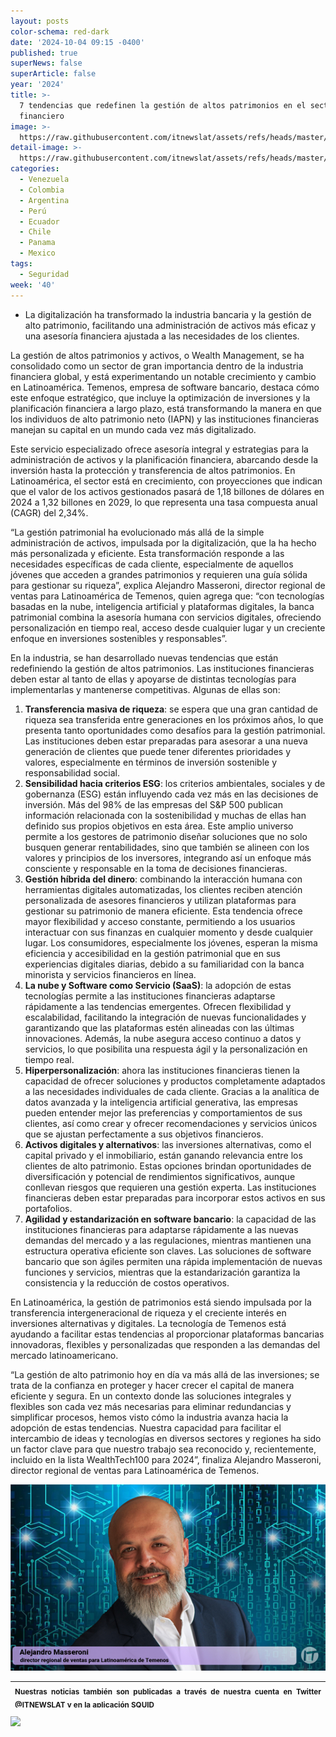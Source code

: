 ```yaml
---
layout: posts
color-schema: red-dark
date: '2024-10-04 09:15 -0400'
published: true
superNews: false
superArticle: false
year: '2024'
title: >-
  7 tendencias que redefinen la gestión de altos patrimonios en el sector
  financiero
image: >-
  https://raw.githubusercontent.com/itnewslat/assets/refs/heads/master/img/540x320/Alejandro-Masseroni-p.jpg
detail-image: >-
  https://raw.githubusercontent.com/itnewslat/assets/refs/heads/master/img/1024x680/Alejandro-Masseroni-g.jpg
categories:
  - Venezuela
  - Colombia
  - Argentina
  - Perú
  - Ecuador
  - Chile
  - Panama
  - Mexico
tags:
  - Seguridad
week: '40'
---
```

- La digitalización ha transformado la industria bancaria y la gestión de alto patrimonio, facilitando una administración de activos más eficaz y una asesoría financiera ajustada a las necesidades de los clientes.

La gestión de altos patrimonios y activos, o Wealth Management, se ha consolidado como un sector de gran importancia dentro de la industria financiera global, y está experimentando un notable crecimiento y cambio en Latinoamérica. Temenos, empresa de software bancario, destaca cómo este enfoque estratégico, que incluye la optimización de inversiones y la planificación financiera a largo plazo, está transformando la manera en que los individuos de alto patrimonio neto (IAPN) y las instituciones financieras manejan su capital en un mundo cada vez más digitalizado.

Este servicio especializado ofrece asesoría integral y estrategias para la administración de activos y la planificación financiera, abarcando desde la inversión hasta la protección y transferencia de altos patrimonios. En Latinoamérica, el sector está en crecimiento, con proyecciones que indican que el valor de los activos gestionados pasará de 1,18 billones de dólares en 2024 a 1,32 billones en 2029, lo que representa una tasa compuesta anual (CAGR) del 2,34%.

“La gestión patrimonial ha evolucionado más allá de la simple administración de activos, impulsada por la digitalización, que la ha hecho más personalizada y eficiente. Esta transformación responde a las necesidades específicas de cada cliente, especialmente de aquellos jóvenes que acceden a grandes patrimonios y requieren una guía sólida para gestionar su riqueza”, explica Alejandro Masseroni, director regional de ventas para Latinoamérica de Temenos, quien agrega que: “con tecnologías basadas en la nube, inteligencia artificial y plataformas digitales, la banca patrimonial combina la asesoría humana con servicios digitales, ofreciendo personalización en tiempo real, acceso desde cualquier lugar y un creciente enfoque en inversiones sostenibles y responsables”.

En la industria, se han desarrollado nuevas tendencias que están redefiniendo la gestión de altos patrimonios. Las instituciones financieras deben estar al tanto de ellas y apoyarse de distintas tecnologías para implementarlas y mantenerse competitivas. Algunas de ellas son: 

1. **Transferencia masiva de riqueza**: se espera que una gran cantidad de riqueza sea transferida entre generaciones en los próximos años, lo que presenta tanto oportunidades como desafíos para la gestión patrimonial. Las instituciones deben estar preparadas para asesorar a una nueva generación de clientes que puede tener diferentes prioridades y valores, especialmente en términos de inversión sostenible y responsabilidad social.
1. **Sensibilidad hacia criterios ESG**: los criterios ambientales, sociales y de gobernanza (ESG) están influyendo cada vez más en las decisiones de inversión. Más del 98% de las empresas del S&P 500 publican información relacionada con la sostenibilidad y muchas de ellas han definido sus propios objetivos en esta área. Este amplio universo permite a los gestores de patrimonio diseñar soluciones que no solo busquen generar rentabilidades, sino que también se alineen con los valores y principios de los inversores, integrando así un enfoque más consciente y responsable en la toma de decisiones financieras.
1. **Gestión híbrida del dinero**: combinando la interacción humana con herramientas digitales automatizadas, los clientes reciben atención personalizada de asesores financieros y utilizan plataformas para gestionar su patrimonio de manera eficiente. Esta tendencia ofrece mayor flexibilidad y acceso constante, permitiendo a los usuarios interactuar con sus finanzas en cualquier momento y desde cualquier lugar. Los consumidores, especialmente los jóvenes, esperan la misma eficiencia y accesibilidad en la gestión patrimonial que en sus experiencias digitales diarias, debido a su familiaridad con la banca minorista y servicios financieros en línea.
1. **La nube y Software como Servicio (SaaS)**:  la adopción de estas tecnologías permite a las instituciones financieras adaptarse rápidamente a las tendencias emergentes. Ofrecen flexibilidad y escalabilidad, facilitando la integración de nuevas funcionalidades y garantizando que las plataformas estén alineadas con las últimas innovaciones. Además, la nube asegura acceso continuo a datos y servicios, lo que posibilita una respuesta ágil y la personalización en tiempo real.
1. **Hiperpersonalización**: ahora las instituciones financieras tienen la capacidad de ofrecer soluciones y productos completamente adaptados a las necesidades individuales de cada cliente. Gracias a la analítica de datos avanzada y la inteligencia artificial generativa, las empresas pueden entender mejor las preferencias y comportamientos de sus clientes, así como crear y ofrecer recomendaciones y servicios únicos que se ajustan perfectamente a sus objetivos financieros.
1. **Activos digitales y alternativos**: las inversiones alternativas, como el capital privado y el inmobiliario, están ganando relevancia entre los clientes de alto patrimonio. Estas opciones brindan oportunidades de diversificación y potencial de rendimientos significativos, aunque conllevan riesgos que requieren una gestión experta. Las instituciones financieras deben estar preparadas para incorporar estos activos en sus portafolios.
1. **Agilidad y estandarización en software bancario**: la capacidad de las instituciones financieras para adaptarse rápidamente a las nuevas demandas del mercado y a las regulaciones, mientras mantienen una estructura operativa eficiente son claves. Las soluciones de software bancario que son ágiles permiten una rápida implementación de nuevas funciones y servicios, mientras que la estandarización garantiza la consistencia y la reducción de costos operativos.



En Latinoamérica, la gestión de patrimonios está siendo impulsada por la transferencia intergeneracional de riqueza y el creciente interés en inversiones alternativas y digitales. La tecnología de Temenos está ayudando a facilitar estas tendencias al proporcionar plataformas bancarias innovadoras, flexibles y personalizadas que responden a las demandas del mercado latinoamericano.

“La gestión de alto patrimonio hoy en día va más allá de las inversiones; se trata de la confianza en proteger y hacer crecer el capital de manera eficiente y segura. En un contexto donde las soluciones integrales y flexibles son cada vez más necesarias para eliminar redundancias y simplificar procesos, hemos visto cómo la industria avanza hacia la adopción de estas tendencias. Nuestra capacidad para facilitar el intercambio de ideas y tecnologías en diversos sectores y regiones ha sido un factor clave para que nuestro trabajo sea reconocido y, recientemente, incluido en la lista WealthTech100 para 2024”, finaliza Alejandro Masseroni, director regional de ventas para Latinoamérica de Temenos.

![](https://raw.githubusercontent.com/itnewslat/assets/refs/heads/master/img/540x320/Alejandro-Masseroni-p.jpg)

<table style="height: 42px;" width="569">
<tbody>
<tr>
<td style="text-align: justify;"><sub><strong>Nuestras noticias también son publicadas a través de nuestra cuenta en Twitter <a href="https://twitter.com/itnewslat?lang=es">@ITNEWSLAT</a> y en la aplicación <a href="https://squidapp.co/en/">SQUID</a></strong></sub></td>
</tr>
</tbody>
</table>

<img src="https://tracker.metricool.com/c3po.jpg?hash=56f88a41e39ab42c063cc51676587a04"/>